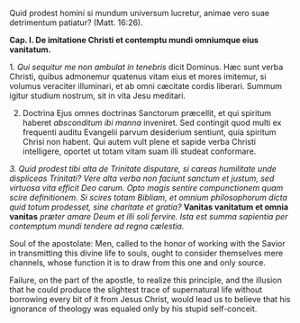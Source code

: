 Quid prodest homini si mundum universum lucretur, animae vero suae detrimentum patiatur? (Matt. 16:26).


**Cap. I. De imitatione Christi et contemptu mundi omniumque eius vanitatum.**

1. _Qui sequitur me non ambulat in tenebris_ dicit Dominus. Hæc sunt verba Christi, quibus admonemur quatenus vitam eius et mores imitemur, si volumus veraciter illuminari, et ab omni cæcitate cordis liberari. Summum igitur studium nostrum, sit in vita Jesu meditari.

2. Doctrina Ejus omnes doctrinas Sanctorum præcellit, et qui spiritum haberet _absconditum ibi manna_ inveniret. Sed contingit quod multi ex frequenti auditu Evangelii parvum desiderium sentiunt, quia spiritum Chrisi non habent. Qui autem vult plene et sapide verba Christi intelligere, oportet ut totam vitam suam illi studeat conformare.

_3. Quid prodest tibi alta de Trinitate disputare, si careas humilitate unde displiceas Trinitati? Vere alta verba non faciunt sanctum et justum, sed virtuosa vita efficit Deo carum. Opto magis sentire compunctionem quam scire definitionem. Si scires totam Bibliam, et omnium philosophorum dicta quid totum prodesset, sine charitate et gratia?_ __Vanitas vanitatum et omnia vanitas__ _præter amare Deum et illi soli fervire. Ista est summa sapientia per contemptum mundi tendere ad regna cælestia._


Soul of the apostolate:
Men, called to the honor of working with the Savior in transmitting this divine life to souls, ought to consider themselves mere channels, whose function it is to draw from this one and only source.

Failure, on the part of the apostle, to realize this principle, and the illusion that he could produce the slightest trace of supernatural life without borrowing every bit of it from Jesus Christ, would lead us to believe that his ignorance of theology was equaled only by his stupid self-conceit.